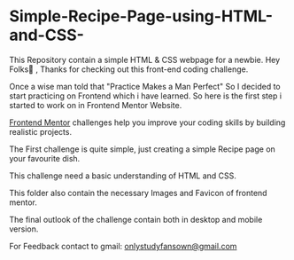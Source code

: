 # Simple-Recipe-Page-using-HTML-and-CSS-
This Repository contain a simple HTML &amp; CSS webpage for a newbie.
Hey Folks👋 , Thanks for checking out this front-end coding challenge.

Once a wise man told that "Practice Makes a Man Perfect" So I decided to start practicing on Frontend which i have learned.
So here is the first step i started to work on in Frontend Mentor Website.

[Frontend Mentor](https://www.frontendmentor.io) challenges help you improve your coding skills by building realistic projects.


The First challenge is quite simple, just creating a simple Recipe page on your favourite dish.


This challenge need a basic understanding of HTML and CSS.

This folder also contain the necessary Images and Favicon of frontend mentor.

The final outlook of the challenge contain both in desktop and mobile version.

For Feedback contact to gmail:  onlystudyfansown@gmail.com

